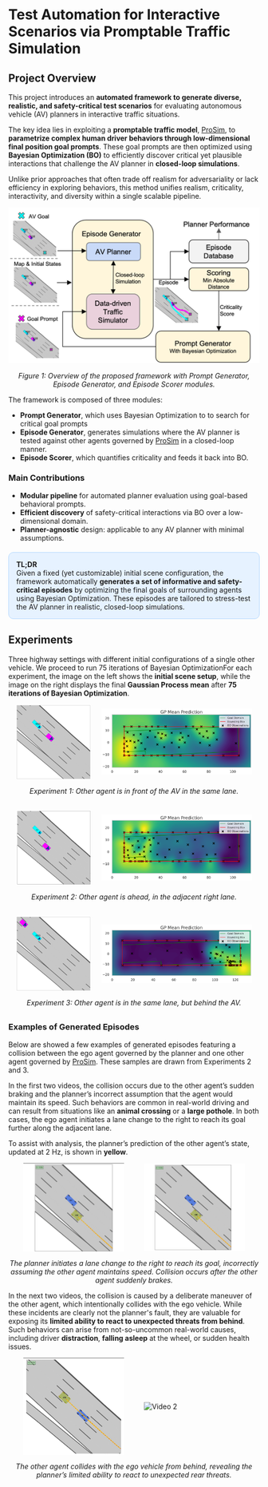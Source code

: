 
# Test Automation for Interactive Scenarios via Promptable Traffic Simulation

## Project Overview

This project introduces an **automated framework to generate diverse, realistic, and safety-critical test scenarios** for evaluating autonomous vehicle (AV) planners in interactive traffic situations. 

The key idea lies in exploiting a **promptable traffic model**, [ProSim](https://arxiv.org/abs/2409.05863), to **parametrize complex human driver behaviors through low-dimensional final position goal prompts**. These goal prompts are then optimized using **Bayesian Optimization (BO)** to efficiently discover critical yet plausible interactions that challenge the AV planner in **closed-loop simulations**.

Unlike prior approaches that often trade off realism for adversariality or lack efficiency in exploring behaviors, this method unifies realism, criticality, interactivity, and diversity within a single scalable pipeline.

<p align="center">
  <img src="imgs/overview.png" alt="Poster Preview" width="600"/>
</p>
<p align="center"><em>Figure 1: Overview of the proposed framework with Prompt Generator, Episode Generator, and Episode Scorer modules.</em></p>

The framework is composed of three modules:
- **Prompt Generator**, which uses Bayesian Optimization to to search for critical goal prompts
- **Episode Generator**, generates simulations where the AV planner is tested against other agents governed by [ProSim](https://arxiv.org/abs/2409.05863) in a closed-loop manner.
- **Episode Scorer**, which quantifies criticality and feeds it back into BO.

<!-- <p align="center">
  <img src="imgs/goal_domain.png" alt="Poster Preview" width="600"/>
</p> -->

### Main Contributions
- **Modular pipeline** for automated planner evaluation using goal-based behavioral prompts.
- **Efficient discovery** of safety-critical interactions via BO over a low-dimensional domain.
- **Planner-agnostic** design: applicable to any AV planner with minimal assumptions.

<div style="background-color: #e6f2ff; border-radius: 10px; padding: 15px; border: 1px solid #b3d8ff; margin: 20px 0; color: #1a1a1a; font-weight: 400;">
  <strong>TL;DR</strong><br>
  Given a fixed (yet customizable) initial scene configuration, the framework automatically 
  <strong>generates a set of informative and safety-critical episodes</strong> by optimizing the final goals of surrounding agents using Bayesian Optimization. These episodes are tailored to stress-test the AV planner in realistic, closed-loop simulations.
</div>


## Experiments

Three highway settings with different initial configurations of a single other vehicle. We proceed to run 75 iterations of Bayesian OptimizationFor each experiment, the image on the left shows the **initial scene setup**, while the image on the right displays the final **Gaussian Process mean** after **75 iterations of Bayesian Optimization**. 

<!-- Row 1 -->
<div style="display: flex; gap: 20px; justify-content: center; align-items: center; margin-bottom: 5px;">
  <img src="imgs/init1.png" alt="Initialization 1" style="width:30%;">
  <img src="imgs/exp1_GP.png" alt="GP Mean 1" style="width:60%;">
</div>
<p style="text-align: center; margin-bottom: 30px;">
  <em>Experiment 1: Other agent is in front of the AV in the same lane.</em>
</p>
<!-- Row 2 -->
<div style="display: flex; gap: 20px; justify-content: center; align-items: center; margin-bottom: 5px;">
  <img src="imgs/init2.png" alt="Initialization 2" style="width:30%;">
  <img src="imgs/exp2_GP.png" alt="GP Mean 2" style="width:60%;">
</div>
<p style="text-align: center; margin-bottom: 30px;">
  <em>Experiment 2: Other agent is ahead, in the adjacent right lane.</em>
</p>
<!-- Row 3 -->
<div style="display: flex; gap: 20px; justify-content: center; align-items: center; margin-bottom: 5px;">
  <img src="imgs/init3.png" alt="Initialization 3" style="width:30%;">
  <img src="imgs/exp3_GP.png" alt="GP Mean 3" style="width:60%;">
</div>
<p style="text-align: center; margin-bottom: 30px;">
  <em>Experiment 3: Other agent is in the same lane, but behind the AV.</em>
</p>


### Examples of Generated Episodes

Below are showed a few examples of generated episodes featuring a collision between the ego agent governed by the planner and one other agent governed by [ProSim](https://arxiv.org/abs/2409.05863). These samples are drawn from Experiments 2 and 3.

In the first two videos, the collision occurs due to the other agent’s sudden braking and the planner’s incorrect assumption that the agent would maintain its speed. Such behaviors are common in real-world driving and can result from situations like an **animal crossing** or a **large pothole**.
In both cases, the ego agent initiates a lane change to the right to reach its goal further along the adjacent lane.

To assist with analysis, the planner’s prediction of the other agent’s state, updated at 2 Hz, is shown in **yellow**.

<div style="display: flex; justify-content: center; gap: 40px; align-items: center;">
  <img src="imgs/1036_gif.gif" alt="Video 1" width="40%">
  <img src="imgs/1007_gif.gif" alt="Video 2" width="40%">
</div>
<p align="center">
  <em>
    The planner initiates a lane change to the right to reach its goal, incorrectly assuming the other agent maintains speed. Collision occurs after the other agent suddenly brakes.
  </em>
</p>


In the next two videos, the collision is caused by a deliberate maneuver of the other agent, which intentionally collides with the ego vehicle. While these incidents are clearly not the planner's fault, they are valuable for exposing its **limited ability to react to unexpected threats from behind**. Such behaviors can arise from not-so-uncommon real-world causes, including driver **distraction**, **falling asleep** at the wheel, or sudden health issues.
<div style="display: flex; justify-content: center; gap: 40px; align-items: center;">
  <img src="imgs/1062_gif.gif" alt="Video 1" width="40%">
  <img src="imgs/1067_gif.gif" alt="Video 2" width="40%">
</div>
<p align="center">
  <em>
    The other agent collides with the ego vehicle from behind, revealing the planner’s limited ability to react to unexpected rear threats.
  <em>
</p>